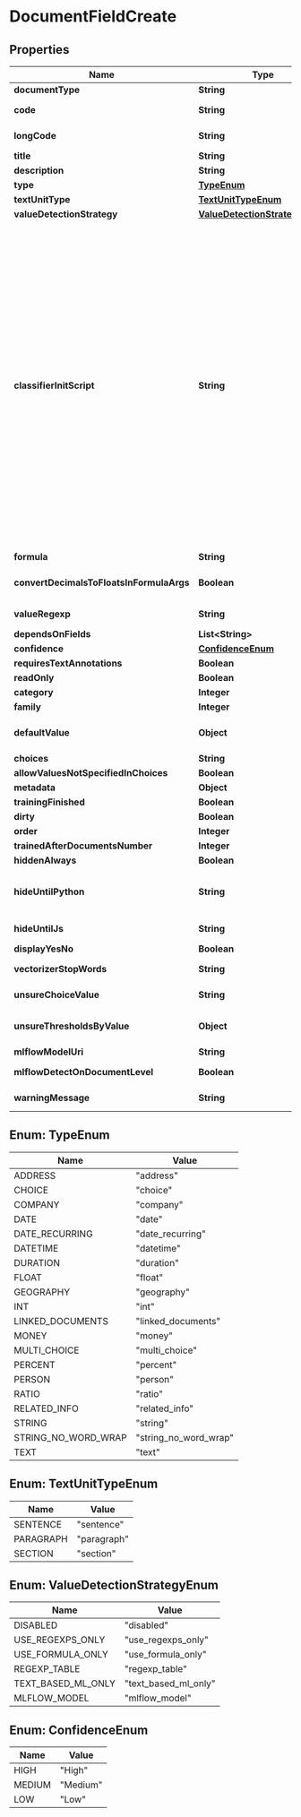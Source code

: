 

# DocumentFieldCreate


## Properties

| Name | Type | Description | Notes |
|------------ | ------------- | ------------- | -------------|
|**documentType** | **String** |  |  |
|**code** | **String** | Field codes must be lowercase, should start with  a Latin letter, and contain only Latin letters, digits, underscores. Field codes must be unique to every Document Type. |  |
|**longCode** | **String** |  |  [optional] [readonly] |
|**title** | **String** |  |  |
|**description** | **String** |  |  [optional] |
|**type** | [**TypeEnum**](#TypeEnum) |  |  |
|**textUnitType** | [**TextUnitTypeEnum**](#TextUnitTypeEnum) |  |  [optional] |
|**valueDetectionStrategy** | [**ValueDetectionStrategyEnum**](#ValueDetectionStrategyEnum) |  |  [optional] |
|**classifierInitScript** | **String** | Classifier initialization script. Here is how it used: &lt;br /&gt;&lt;br /&gt;def&amp;nbsp;init_classifier_impl(field_code:&amp;nbsp;str,&amp;nbsp;init_script:&amp;nbsp;str):&lt;br /&gt;&amp;nbsp;&amp;nbsp;&amp;nbsp;&amp;nbsp;if&amp;nbsp;init_script&amp;nbsp;is&amp;nbsp;not&amp;nbsp;None:&lt;br /&gt;&amp;nbsp;&amp;nbsp;&amp;nbsp;&amp;nbsp;&amp;nbsp;&amp;nbsp;&amp;nbsp;&amp;nbsp;init_script&amp;nbsp;&#x3D;&amp;nbsp;init_script.strip()&lt;br /&gt;&lt;br /&gt;&amp;nbsp;&amp;nbsp;&amp;nbsp;&amp;nbsp;if&amp;nbsp;not&amp;nbsp;init_script:&lt;br /&gt;&amp;nbsp;&amp;nbsp;&amp;nbsp;&amp;nbsp;&amp;nbsp;&amp;nbsp;&amp;nbsp;&amp;nbsp;from&amp;nbsp;sklearn&amp;nbsp;import&amp;nbsp;tree&amp;nbsp;as&amp;nbsp;sklearn_tree&lt;br /&gt;&amp;nbsp;&amp;nbsp;&amp;nbsp;&amp;nbsp;&amp;nbsp;&amp;nbsp;&amp;nbsp;&amp;nbsp;return&amp;nbsp;sklearn_tree.DecisionTreeClassifier()&lt;br /&gt;&lt;br /&gt;&amp;nbsp;&amp;nbsp;&amp;nbsp;&amp;nbsp;from&amp;nbsp;sklearn&amp;nbsp;import&amp;nbsp;tree&amp;nbsp;as&amp;nbsp;sklearn_tree&lt;br /&gt;&amp;nbsp;&amp;nbsp;&amp;nbsp;&amp;nbsp;from&amp;nbsp;sklearn&amp;nbsp;import&amp;nbsp;neural_network&amp;nbsp;as&amp;nbsp;sklearn_neural_network&lt;br /&gt;&amp;nbsp;&amp;nbsp;&amp;nbsp;&amp;nbsp;from&amp;nbsp;sklearn&amp;nbsp;import&amp;nbsp;neighbors&amp;nbsp;as&amp;nbsp;sklearn_neighbors&lt;br /&gt;&amp;nbsp;&amp;nbsp;&amp;nbsp;&amp;nbsp;from&amp;nbsp;sklearn&amp;nbsp;import&amp;nbsp;svm&amp;nbsp;as&amp;nbsp;sklearn_svm&lt;br /&gt;&amp;nbsp;&amp;nbsp;&amp;nbsp;&amp;nbsp;from&amp;nbsp;sklearn&amp;nbsp;import&amp;nbsp;gaussian_process&amp;nbsp;as&amp;nbsp;sklearn_gaussian_process&lt;br /&gt;&amp;nbsp;&amp;nbsp;&amp;nbsp;&amp;nbsp;from&amp;nbsp;sklearn.gaussian_process&amp;nbsp;import&amp;nbsp;kernels&amp;nbsp;as&amp;nbsp;sklearn_gaussian_process_kernels&lt;br /&gt;&amp;nbsp;&amp;nbsp;&amp;nbsp;&amp;nbsp;from&amp;nbsp;sklearn&amp;nbsp;import&amp;nbsp;ensemble&amp;nbsp;as&amp;nbsp;sklearn_ensemble&lt;br /&gt;&amp;nbsp;&amp;nbsp;&amp;nbsp;&amp;nbsp;from&amp;nbsp;sklearn&amp;nbsp;import&amp;nbsp;naive_bayes&amp;nbsp;as&amp;nbsp;sklearn_naive_bayes&lt;br /&gt;&amp;nbsp;&amp;nbsp;&amp;nbsp;&amp;nbsp;from&amp;nbsp;sklearn&amp;nbsp;import&amp;nbsp;discriminant_analysis&amp;nbsp;as&amp;nbsp;sklearn_discriminant_analysis&lt;br /&gt;&amp;nbsp;&amp;nbsp;&amp;nbsp;&amp;nbsp;from&amp;nbsp;sklearn&amp;nbsp;import&amp;nbsp;linear_model&amp;nbsp;as&amp;nbsp;sklearn_linear_model&lt;br /&gt;&lt;br /&gt;&amp;nbsp;&amp;nbsp;&amp;nbsp;&amp;nbsp;eval_locals&amp;nbsp;&#x3D;&amp;nbsp;{&lt;br /&gt;&amp;nbsp;&amp;nbsp;&amp;nbsp;&amp;nbsp;&amp;nbsp;&amp;nbsp;&amp;nbsp;&amp;nbsp;&#39;sklearn_linear_model&#39;:&amp;nbsp;sklearn_linear_model,&lt;br /&gt;&amp;nbsp;&amp;nbsp;&amp;nbsp;&amp;nbsp;&amp;nbsp;&amp;nbsp;&amp;nbsp;&amp;nbsp;&#39;sklearn_tree&#39;:&amp;nbsp;sklearn_tree,&lt;br /&gt;&amp;nbsp;&amp;nbsp;&amp;nbsp;&amp;nbsp;&amp;nbsp;&amp;nbsp;&amp;nbsp;&amp;nbsp;&#39;sklearn_neural_network&#39;:&amp;nbsp;sklearn_neural_network,&lt;br /&gt;&amp;nbsp;&amp;nbsp;&amp;nbsp;&amp;nbsp;&amp;nbsp;&amp;nbsp;&amp;nbsp;&amp;nbsp;&#39;sklearn_neighbors&#39;:&amp;nbsp;sklearn_neighbors,&lt;br /&gt;&amp;nbsp;&amp;nbsp;&amp;nbsp;&amp;nbsp;&amp;nbsp;&amp;nbsp;&amp;nbsp;&amp;nbsp;&#39;sklearn_svm&#39;:&amp;nbsp;sklearn_svm,&lt;br /&gt;&amp;nbsp;&amp;nbsp;&amp;nbsp;&amp;nbsp;&amp;nbsp;&amp;nbsp;&amp;nbsp;&amp;nbsp;&#39;sklearn_gaussian_process&#39;:&amp;nbsp;sklearn_gaussian_process,&lt;br /&gt;&amp;nbsp;&amp;nbsp;&amp;nbsp;&amp;nbsp;&amp;nbsp;&amp;nbsp;&amp;nbsp;&amp;nbsp;&#39;sklearn_gaussian_process_kernels&#39;:&amp;nbsp;sklearn_gaussian_process_kernels,&lt;br /&gt;&amp;nbsp;&amp;nbsp;&amp;nbsp;&amp;nbsp;&amp;nbsp;&amp;nbsp;&amp;nbsp;&amp;nbsp;&#39;sklearn_ensemble&#39;:&amp;nbsp;sklearn_ensemble,&lt;br /&gt;&amp;nbsp;&amp;nbsp;&amp;nbsp;&amp;nbsp;&amp;nbsp;&amp;nbsp;&amp;nbsp;&amp;nbsp;&#39;sklearn_naive_bayes&#39;:&amp;nbsp;sklearn_naive_bayes,&lt;br /&gt;&amp;nbsp;&amp;nbsp;&amp;nbsp;&amp;nbsp;&amp;nbsp;&amp;nbsp;&amp;nbsp;&amp;nbsp;&#39;sklearn_discriminant_analysis&#39;:&amp;nbsp;sklearn_discriminant_analysis&lt;br /&gt;&amp;nbsp;&amp;nbsp;&amp;nbsp;&amp;nbsp;}&lt;br /&gt;&amp;nbsp;&amp;nbsp;&amp;nbsp;&amp;nbsp;return&amp;nbsp;eval_script(&#39;classifier&amp;nbsp;init&amp;nbsp;script&amp;nbsp;of&amp;nbsp;field&amp;nbsp;{0}&#39;.format(field_code),&amp;nbsp;init_script,&amp;nbsp;eval_locals)&lt;br /&gt; |  [optional] |
|**formula** | **String** |  |  [optional] |
|**convertDecimalsToFloatsInFormulaArgs** | **Boolean** | Floating point field values      are represented in Python Decimal type to avoid rounding problems in machine numbers representations.      Use this checkbox for converting them to Python float type before calculating the formula.      Float: 0.1 + 0.2 &#x3D; 0.30000000000000004. Decimal: 0.1 + 0.2 &#x3D; 0.3. |  [optional] |
|**valueRegexp** | **String** | This regular expression is run on the sentence      found by a Field Detector and extracts a specific string value from a Text Unit. If the regular expression returns multiple matching groups, then the first matching group will be used by the Field. This is only applicable to String Fields. |  [optional] |
|**dependsOnFields** | **List&lt;String&gt;** |  |  [optional] |
|**confidence** | [**ConfidenceEnum**](#ConfidenceEnum) |  |  [optional] |
|**requiresTextAnnotations** | **Boolean** |  |  [optional] |
|**readOnly** | **Boolean** |  |  [optional] |
|**category** | **Integer** |  |  [optional] |
|**family** | **Integer** |  |  [optional] |
|**defaultValue** | **Object** | If populated, the Default Value will be displayed for this Field if no other value is found by the chosen Value Detection Strategy. Leave this form blank to have the Field Value remain empty by default. Please wrap entries with quotes, example: “landlord”. This is only applicable to Choice and Multi Choice Fields. |  [optional] |
|**choices** | **String** | Newline-separated choices. A choice cannot contain a comma. |  [optional] |
|**allowValuesNotSpecifiedInChoices** | **Boolean** |  |  [optional] |
|**metadata** | **Object** |  |  [optional] |
|**trainingFinished** | **Boolean** |  |  [optional] |
|**dirty** | **Boolean** |  |  [optional] |
|**order** | **Integer** |  |  [optional] |
|**trainedAfterDocumentsNumber** | **Integer** |  |  [optional] |
|**hiddenAlways** | **Boolean** |  |  [optional] |
|**hideUntilPython** | **String** |                      Enter a boolean expression in Python syntax. If this Python expression evaluates to True, then this              Document Field will be displayed in the user interface. Likewise, if this Python expression evaluates to              False, then this Document Field will be hidden from view. Importantly, if a document’s status is set to              complete and this Document Field remains hidden, then this Document Field’s data will be erased. Similarly,              this Document Field might contain data that a user can not review if it is hidden and the document has not              been set to complete. |  [optional] |
|**hideUntilJs** | **String** | Target expression (\&quot;Hide until python\&quot; expression converted to JavaScript syntax for frontend). Allowed operators: +, -, *, /, &#x3D;&#x3D;&#x3D;, !&#x3D;&#x3D;, &#x3D;&#x3D;, !&#x3D;, &amp;&amp;, ||, &gt;, &lt;, &gt;&#x3D;, &lt;&#x3D;, % |  [optional] [readonly] |
|**displayYesNo** | **Boolean** | Checking this box will      display “Yes” if Related Info text is found, and display “No” if no text is found. |  [optional] |
|**vectorizerStopWords** | **String** | Stop words for vectorizers      user in field-based ML field detection. These stop words are excluded from going into the feature vector part      build based on this field. In addition to these words the standard sklearn \&quot;english\&quot; word list is used.      Format: each word on new line |  [optional] |
|**unsureChoiceValue** | **String** | Makes sense for machine learning      strategies with \&quot;Unsure\&quot; category. The strategy will return this value if probabilities of all other categories      appear lower than the specified threshold. |  [optional] |
|**unsureThresholdsByValue** | **Object** | Makes sense for machine learning      strategies with \&quot;Unsure\&quot; category. The strategy will return concrete result (one of choice values) only if      the probability of the detected value is greater than this threshold. Otherwise the strategy returns None      or the choice value specified in \&quot;Unsure choice value\&quot; field. Format: { \&quot;value1\&quot;: 0.9, \&quot;value2\&quot;: 0.5, ...}.      Default: 0.9 |  [optional] |
|**mlflowModelUri** | **String** | MLFlow model URI      understandable by the MLFlow artifact downloading routines. |  [optional] |
|**mlflowDetectOnDocumentLevel** | **Boolean** | If true - whole      document text will be sent to the MLFlow model and the field value will be returned for the whole text with no     annotations. If false - each text unit will be sent separately. |  [optional] |
|**warningMessage** | **String** |  |  [optional] [readonly] |



## Enum: TypeEnum

| Name | Value |
|---- | -----|
| ADDRESS | &quot;address&quot; |
| CHOICE | &quot;choice&quot; |
| COMPANY | &quot;company&quot; |
| DATE | &quot;date&quot; |
| DATE_RECURRING | &quot;date_recurring&quot; |
| DATETIME | &quot;datetime&quot; |
| DURATION | &quot;duration&quot; |
| FLOAT | &quot;float&quot; |
| GEOGRAPHY | &quot;geography&quot; |
| INT | &quot;int&quot; |
| LINKED_DOCUMENTS | &quot;linked_documents&quot; |
| MONEY | &quot;money&quot; |
| MULTI_CHOICE | &quot;multi_choice&quot; |
| PERCENT | &quot;percent&quot; |
| PERSON | &quot;person&quot; |
| RATIO | &quot;ratio&quot; |
| RELATED_INFO | &quot;related_info&quot; |
| STRING | &quot;string&quot; |
| STRING_NO_WORD_WRAP | &quot;string_no_word_wrap&quot; |
| TEXT | &quot;text&quot; |



## Enum: TextUnitTypeEnum

| Name | Value |
|---- | -----|
| SENTENCE | &quot;sentence&quot; |
| PARAGRAPH | &quot;paragraph&quot; |
| SECTION | &quot;section&quot; |



## Enum: ValueDetectionStrategyEnum

| Name | Value |
|---- | -----|
| DISABLED | &quot;disabled&quot; |
| USE_REGEXPS_ONLY | &quot;use_regexps_only&quot; |
| USE_FORMULA_ONLY | &quot;use_formula_only&quot; |
| REGEXP_TABLE | &quot;regexp_table&quot; |
| TEXT_BASED_ML_ONLY | &quot;text_based_ml_only&quot; |
| MLFLOW_MODEL | &quot;mlflow_model&quot; |



## Enum: ConfidenceEnum

| Name | Value |
|---- | -----|
| HIGH | &quot;High&quot; |
| MEDIUM | &quot;Medium&quot; |
| LOW | &quot;Low&quot; |




